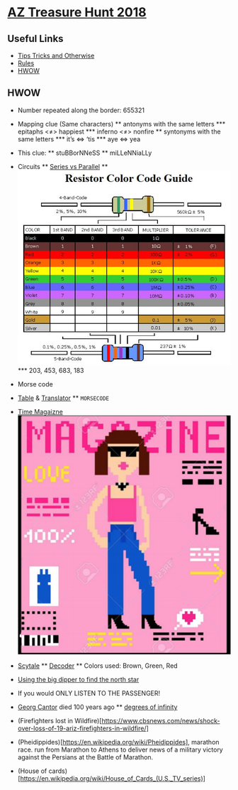 # [AZ Treasure Hunt 2018](https://www.aztreasurehunt.org)


## Useful Links
* [Tips Tricks and Otherwise](https://static1.squarespace.com/static/5897cdaf1b10e38edfed6ea7/t/5b7e143d1ae6cf17cbdc83dc/1534989374343/TipsTricksandOtherwise2018.pdf)
* [Rules](https://static1.squarespace.com/static/5897cdaf1b10e38edfed6ea7/t/5b7e152f032be4c7d39eed83/1534989616522/Rules2018.pdf)
* [HWOW](https://static1.squarespace.com/static/5897cdaf1b10e38edfed6ea7/t/5babdf0c53450a86072ac35c/1538093602573/hwow2018.pdf)


## HWOW
* Number repeated along the border: 655321

* Mapping clue (Same characters)
** antonyms with the same letters
*** epitaphs <≠> happiest
*** inferno <≠> nonfire
** syntonyms with the same letters
*** it’s <=> ‘tis
*** aye <=> yea

* This clue:
** stuBBorNNeSS
** miLLeNNiaLLy

* Circuits
** [Series vs Parallel](https://physics.bu.edu/py106/notes/Circuits.html)
** ![Risistors Color Codes](./img/Resistor-Color-Code-Guide.jpg)
*** 203, 453, 683, 183

* Morse code
* [Table](https://morsecode.scphillips.com/morse2.html) & [Translator](https://morsecode.scphillips.com/translator.html)
** `MORSECODE`

* [Time Magaizne](https://en.wikipedia.org/wiki/Time_(magazine))
![time magazine logo](./img/time-mag.png)

* [Scytale](https://en.wikipedia.org/wiki/Scytale)
** [Decoder](https://www.dcode.fr/scytale-cipher)
** Colors used: Brown, Green, Red


* [Using the big dipper to find the north star](http://earthsky.org/tonight/use-big-dipper-to-find-polaris-the-north-star)

* If you would ONLY LISTEN TO THE PASSENGER!

* [Georg Cantor](https://en.wikipedia.org/wiki/Georg_Cantor) died 100 years ago
** [degrees of infinity](https://thatsmaths.com/2014/07/31/degrees-of-infinity/)

* (Firefighters lost in Wildfire)[https://www.cbsnews.com/news/shock-over-loss-of-19-ariz-firefighters-in-wildfire/]

* (Pheidippides)[https://en.wikipedia.org/wiki/Pheidippides],  marathon race. run from Marathon to Athens to deliver news of a military victory against the Persians at the Battle of Marathon.

* (House of cards)[https://en.wikipedia.org/wiki/House_of_Cards_(U.S._TV_series)]
